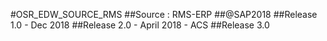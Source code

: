 #OSR_EDW_SOURCE_RMS
##Source : RMS-ERP
##@SAP2018 
##Release 1.0 - Dec 2018
##Release 2.0 - April 2018 - ACS
##Release 3.0 